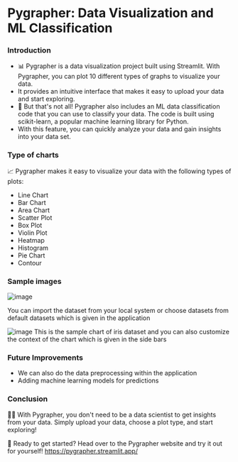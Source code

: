 # Pygrapher: Data Visualization and ML Classification
### Introduction
- 📊 Pygrapher is a data visualization project built using Streamlit. With Pygrapher, you can plot 10 different types of graphs to visualize your data.
- It provides an intuitive interface that makes it easy to upload your data and start exploring.
- 🤖 But that's not all! Pygrapher also includes an ML data classification code that you can use to classify your data. The code is built using scikit-learn, a popular machine learning library for Python.
- With this feature, you can quickly analyze your data and gain insights into your data set.

### Type of charts
📈 Pygrapher makes it easy to visualize your data with the following types of plots:

- Line Chart
- Bar Chart
- Area Chart
- Scatter Plot
- Box Plot
- Violin Plot
- Heatmap
- Histogram
- Pie Chart
- Contour

### Sample images
![image](https://github.com/Hariharan2608/PyGrapher/assets/88303186/dcac6ad1-d777-4ce5-9760-4509586b2369)

You can import the dataset from your local system or choose datasets from default datasets which is given in the application

![image](https://github.com/Hariharan2608/PyGrapher/assets/88303186/303dcb39-a02f-4a6c-acd6-14f52d5688e4)
This is the sample chart of iris dataset and you can also customize the context of the chart which is given in the side bars

### Future Improvements
 - We can also do the data preprocessing within the application
 - Adding machine learning models for predictions

### Conclusion
👩‍💻 With Pygrapher, you don't need to be a data scientist to get insights from your data. Simply upload your data, choose a plot type, and start exploring!

🚀 Ready to get started? Head over to the Pygrapher website and try it out for yourself! https://pygrapher.streamlit.app/

